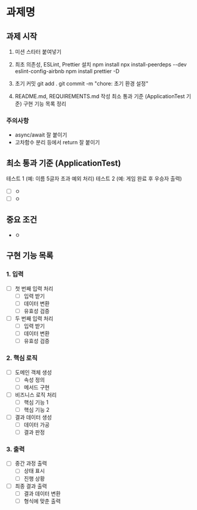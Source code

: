 # 과제명

## 과제 시작

1. 미션 스타터 붙여넣기

2. 최초 의존성, ESLint, Prettier 설치
  npm install
  npx install-peerdeps --dev eslint-config-airbnb
  npm install prettier -D

3. 초기 커밋
  git add .
  git commit -m "chore: 초기 환경 설정"

4. README.md, REQUIREMENTS.md 작성
  최소 통과 기준 (ApplicationTest 기준)
  구현 기능 목록 정리

### 주의사항

- async/await 잘 붙이기
- 고차함수 분리 등에서 return 잘 붙이기

## 최소 통과 기준 (ApplicationTest)

테스트 1 (예: 이름 5글자 초과 예외 처리)
테스트 2 (예: 게임 완료 후 우승자 출력)

- [ ] ㅇ
- [ ] ㅇ

## 중요 조건

- ㅇ

## 구현 기능 목록

### 1. 입력

- [ ] 첫 번째 입력 처리
  - [ ] 입력 받기
  - [ ] 데이터 변환
  - [ ] 유효성 검증
- [ ] 두 번째 입력 처리
  - [ ] 입력 받기
  - [ ] 데이터 변환
  - [ ] 유효성 검증

### 2. 핵심 로직

- [ ] 도메인 객체 생성
  - [ ] 속성 정의
  - [ ] 메서드 구현
- [ ] 비즈니스 로직 처리
  - [ ] 핵심 기능 1
  - [ ] 핵심 기능 2
- [ ] 결과 데이터 생성
  - [ ] 데이터 가공
  - [ ] 결과 판정

### 3. 출력

- [ ] 중간 과정 출력
  - [ ] 상태 표시
  - [ ] 진행 상황
- [ ] 최종 결과 출력
  - [ ] 결과 데이터 변환
  - [ ] 형식에 맞춘 출력
